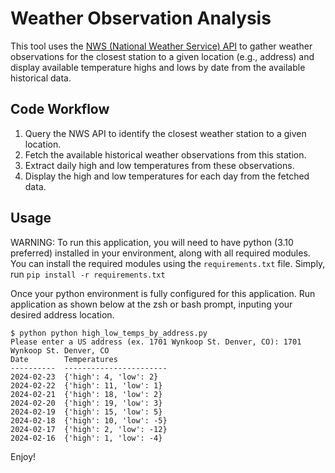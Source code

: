 # Weather Observation Analysis
This tool uses the [NWS (National Weather Service) API](https://www.weather.gov/documentation/services-web-api) to gather weather observations for the closest station to a given location (e.g., address) and
display available temperature highs and lows by date from the available historical data.

## Code Workflow
1. Query the NWS API to identify the closest weather station to a given location.
2. Fetch the available historical weather observations from this station.
3. Extract daily high and low temperatures from these observations.
4. Display the high and low temperatures for each day from the fetched data.

## Usage
WARNING: To run this application, you will need to have python (3.10 preferred) installed in your environment, along with all required modules. You can install the required modules using the `requirements.txt` file. Simply, run `pip install -r requirements.txt`

Once your python environment is fully configured for this application. Run application as shown below at the zsh or bash prompt, inputing your desired address location.

````
$ python python high_low_temps_by_address.py
Please enter a US address (ex. 1701 Wynkoop St. Denver, CO): 1701 Wynkoop St. Denver, CO
Date        Temperatures
----------  -----------------------
2024-02-23  {'high': 4, 'low': 2}
2024-02-22  {'high': 11, 'low': 1}
2024-02-21  {'high': 18, 'low': 2}
2024-02-20  {'high': 19, 'low': 3}
2024-02-19  {'high': 15, 'low': 5}
2024-02-18  {'high': 10, 'low': -5}
2024-02-17  {'high': 2, 'low': -12}
2024-02-16  {'high': 1, 'low': -4}
````

Enjoy!